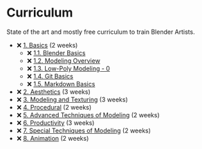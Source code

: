 # Curriculum

State of the art and mostly free curriculum to train Blender Artists.

- ❌ [1. Basics](./1_basics.md) (2 weeks)
  - ❌ [1.1. Blender Basics](./1_basics.md#11-blender-basics)
  - ❌ [1.2. Modeling Overview](./1_basics.md#12-modeling-overview)
  - ❌ [1.3. Low-Poly Modeling - 0](./1_basics.md#13-low-poly-modeling---0)
  - ❌ [1.4. Git Basics](./1_basics.md#14-git-basics)
  - ❌ [1.5. Markdown Basics](./1_basics.md#15-markdown-basics)
- ❌ [2. Aesthetics](./2_aesthetics.md) (3 weeks)
- ❌ [3. Modeling and Texturing](./3_modeling_and_texturing.md) (3 weeks)
- ❌ [4. Procedural](./4_procedural.md) (2 weeks)
- ❌ [5. Advanced Techniques of Modeling](./5_advanced_modeling.md) (2 weeks)
- ❌ [6. Productivity](./6_productivity.md) (3 weeks)
- ❌ [7. Special Techniques of Modeling](./7_animation.md) (2 weeks)
- ❌ [8. Animation](./8_animation.md) (2 weeks)
